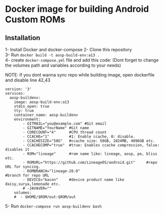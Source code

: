 # Docker image for building Android Custom ROMs

## Installation

1- Install Docker and docker-compose
2- Clone this repository  
3- Run `docker build -t aosp-build-env:a13 .`  
4- create `docker-compose.yml` file and add this code:
(Dont forget to change the volumes path and variables according to your needs)

NOTE: If you dont wanna sync repo while building image, open dockerfile and disable line 42,43

```docker
version: '3'
services:
  aosp-buildenv:
    image: aosp-build-env:a13
    stdin_open: true
    tty: true
    container_name: aosp-buildenv
    environment:
        - GITMAIL="you@example.com" #Git email 
        - GITNAME="YourName" #Git name
        - CORECOUNT="4"      #CPU thread count
        - CCACHE="1"         #1: Enable ccache, 0: disable.
        - CCACHESIZE="50G"   #ccache size: 50GB, 1024MB, 4096GB etc.
        - CCACHECOMP="true"  #true: Enables ccache compression, false: disables it
        - ROM="lineage"      #rom name like: lineage, aosp, pe, bliss etc.
        - ROMURL="https://github.com/LineageOS/android.git"     #repo URL for syncing.
        - ROMBRANCH="lineage-20.0"                              #branch for repo URL
        - DEVICE="bacon"     #device product name like daisy,surya,lemonade etc.
        # -JAVAVER=""
    volumes:
    #  - $HOME/$ROM/out:$ROM/out
```

5- Run `docker-compose run aosp-buildenv bash`
